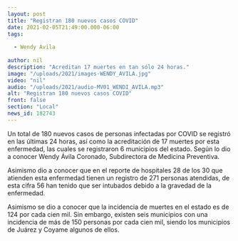 ```yaml
---
layout: post
title: "Registran 180 nuevos casos COVID"
date: 2021-02-05T21:49:00.000-06:00
tags:
  
  - Wendy Avila
  
author: nil
description: "Acreditan 17 muertes en tan sólo 24 horas."
image: "/uploads/2021/images-WENDY_AVILA.jpg"
video: "nil"
audio: "/uploads/2021/audio-MV01_WENDI_AVILA.mp3"
alt: "Registran 180 nuevos casos COVID"
front: false
section: "Local"
news_id: 182743
---
```


Un total de 180 nuevos casos de personas infectadas por COVID se registró en las últimas 24 horas, así como la acreditación de 17 muertes por esta enfermedad, las cuales se registraron 6 municipios del estado. Según lo dio a conocer Wendy Ávila Coronado, Subdirectora de Medicina Preventiva.

Asimismo dio a conocer que en el reporte de hospitales 28 de los 30 que atienden esta enfermedad tienen un registro de 271 personas atendidas, de esta cifra 56 han tenido que ser intubados debido a la gravedad de la enfermedad.

Asimismo se dio a conocer que la incidencia de muertes en el estado es de  124 por cada cien mil. Sin embargo, existen seis municipios con una incidencia de más de 150 personas por cada cien mil, siendo los municipios de Juárez y Coyame algunos de ellos.